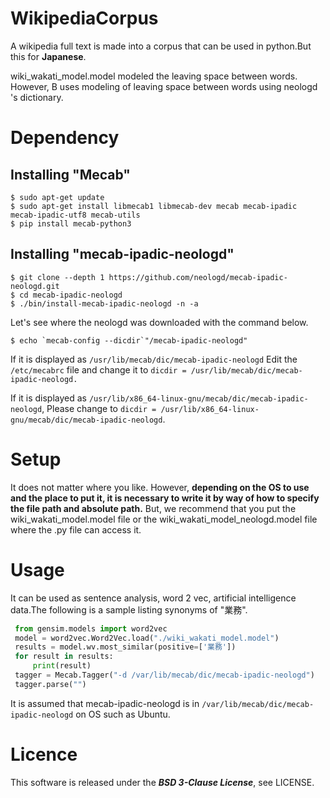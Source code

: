 # WikipediaCorpus
A wikipedia full text is made into a corpus that can be used in python.But this for **Japanese**.

wiki_wakati_model.model modeled the leaving space between words. However, B uses modeling of leaving space between words using neologd 's dictionary.

# Dependency
## Installing "Mecab"
~~~
$ sudo apt-get update
$ sudo apt-get install libmecab1 libmecab-dev mecab mecab-ipadic mecab-ipadic-utf8 mecab-utils
$ pip install mecab-python3
~~~

## Installing "mecab-ipadic-neologd"
~~~
$ git clone --depth 1 https://github.com/neologd/mecab-ipadic-neologd.git
$ cd mecab-ipadic-neologd
$ ./bin/install-mecab-ipadic-neologd -n -a
~~~
Let's see where the neologd was downloaded with the command below.
~~~
$ echo `mecab-config --dicdir`"/mecab-ipadic-neologd"
~~~
If it is displayed as ```/usr/lib/mecab/dic/mecab-ipadic-neologd```
Edit the ```/etc/mecabrc``` file and change it to 
```dicdir = /usr/lib/mecab/dic/mecab-ipadic-neologd.```

If it is displayed as ```/usr/lib/x86_64-linux-gnu/mecab/dic/mecab-ipadic-neologd```, Please change to ```dicdir = /usr/lib/x86_64-linux-gnu/mecab/dic/mecab-ipadic-neologd```.
# Setup
It does not matter where you like. However, **depending on the OS to use and the place to put it, it is necessary to write it by way of how to specify the file path and absolute path.**
But, we recommend that you put the wiki_wakati_model.model file or the wiki_wakati_model_neologd.model file where the .py file can access it.

# Usage
It can be used as sentence analysis, word 2 vec, artificial intelligence data.The following is a sample listing synonyms of "業務".

   ~~~python
    from gensim.models import word2vec
    model = word2vec.Word2Vec.load("./wiki_wakati_model.model")
    results = model.wv.most_similar(positive=['業務'])
    for result in results:
        print(result)
    tagger = Mecab.Tagger("-d /var/lib/mecab/dic/mecab-ipadic-neologd")
    tagger.parse("")
   ~~~
   It is assumed that mecab-ipadic-neologd is in ```/var/lib/mecab/dic/mecab-ipadic-neologd``` on OS such as Ubuntu.

# Licence
This software is released under the ***BSD 3-Clause License***, see LICENSE.